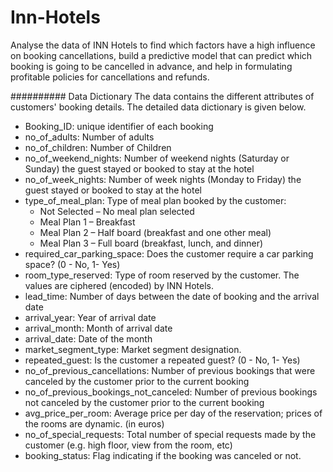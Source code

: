 # Inn-Hotels
Analyse the data of INN Hotels to find which factors have a high influence on booking cancellations, build a predictive model that can predict which booking is going to be cancelled in advance, and help in formulating profitable policies for cancellations and refunds.


########## Data Dictionary
The data contains the different attributes of customers' booking details. The detailed data dictionary is given below.

- Booking_ID: unique identifier of each booking
- no_of_adults: Number of adults
- no_of_children: Number of Children
- no_of_weekend_nights: Number of weekend nights (Saturday or Sunday) the guest stayed or booked to stay at the hotel
- no_of_week_nights: Number of week nights (Monday to Friday) the guest stayed or booked to stay at the hotel
- type_of_meal_plan: Type of meal plan booked by the customer:
  - Not Selected – No meal plan selected
  - Meal Plan 1 – Breakfast
  - Meal Plan 2 – Half board (breakfast and one other meal)
  - Meal Plan 3 – Full board (breakfast, lunch, and dinner)
- required_car_parking_space: Does the customer require a car parking space? (0 - No, 1- Yes)
- room_type_reserved: Type of room reserved by the customer. The values are ciphered (encoded) by INN Hotels.
- lead_time: Number of days between the date of booking and the arrival date
- arrival_year: Year of arrival date
- arrival_month: Month of arrival date
- arrival_date: Date of the month
- market_segment_type: Market segment designation.
- repeated_guest: Is the customer a repeated guest? (0 - No, 1- Yes)
- no_of_previous_cancellations: Number of previous bookings that were canceled by the customer prior to the current booking
- no_of_previous_bookings_not_canceled: Number of previous bookings not canceled by the customer prior to the current booking
- avg_price_per_room: Average price per day of the reservation; prices of the rooms are dynamic. (in euros)
- no_of_special_requests: Total number of special requests made by the customer (e.g. high floor, view from the room, etc)
- booking_status: Flag indicating if the booking was canceled or not.
